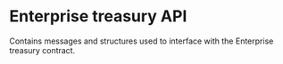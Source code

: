 Enterprise treasury API
=======

Contains messages and structures used to interface with the Enterprise treasury contract.
